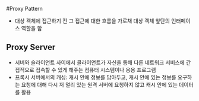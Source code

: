 #Proxy Pattern
- 대상 객체에 접근하기 전 그 접근에 대한 흐름을 가로채 대상 객체 앞단의 인터페이스 역할을 함

## Proxy Server
- 서버와 슬라이언트 사이에서 클라이언트가 자신을 통해 다른 네트워크 서비스에 간접적으로
접속할 수 있게 해주는 컴퓨터 시스템이나 응용 프로그램
- 프록시 서버에서의 캐싱: 캐시 안에 정보를 담아두고, 캐시 안에 있는 정보를 요구하는 요청에 대해 다시 저 멀리 있는 원격 서버에 요청하지 않고 
캐시 안에 있는 데이터를 활용